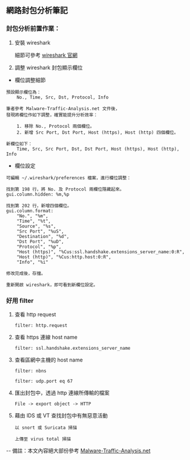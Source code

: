 ## 網路封包分析筆記

### 封包分析前置作業：

1. 安裝 wireshark

	細節可參考 [wireshark 官網](https://www.wireshark.org/download.html)

2. 調整 wireshark 封包顯示欄位

*  欄位調整細節

```
預設顯示欄位為：
	No., Time, Src, Dst, Protocol, Info

筆者參考 Malware-Traffic-Analysis.net 文件後，
發現將欄位作如下調整，確實能提升分析效率：

	1. 移除 No., Protocol 兩個欄位。
	2. 新增 Src Port, Dst Port, Host (https), Host (http) 四個欄位。

新欄位如下：
	Time, Src, Src Port, Dst, Dst Port, Host (https), Host (http), Info

```

* 欄位設定

```
可編輯 ~/.wireshark/preferences 檔案，進行欄位調整：

找到第 198 行，將 No. 及 Protocol 兩欄位隱藏起來。
gui.column.hidden: %m,%p

找到第 202 行，新增四個欄位。
gui.column.format:
    "No.", "%m",
    "Time", "%t",
    "Source", "%s",
    "Src Port", "%uS",
    "Destination", "%d",
    "Dst Port", "%uD",
    "Protocol", "%p",
    "Host (https)", "%Cus:ssl.handshake.extensions_server_name:0:R",
    "Host (http)", "%Cus:http.host:0:R",
    "Info", "%i"

修改完成後，存擋。

重新開啟 wireshark，即可看到新欄位設定。

```

### 好用 filter

1. 查看 http request

	`filter: http.request`

2. 查看 https 連線 host name

	`filter: ssl.handshake.extensions_server_name`

3. 查看區網中主機的 host name

	`filter: nbns`

	`filter: udp.port eq 67`

4. 匯出封包中，透過 http 連線所傳輸的檔案

	`File -> export object -> HTTP`

5. 藉由 IDS 或 VT 查找封包中有無惡意活動

	`以 snort 或 Suricata 掃描`

	`上傳至 virus total 掃描`

--
備註：本文內容絕大部份參考 [Malware-Traffic-Analysis.net](http://malware-traffic-analysis.net/)
